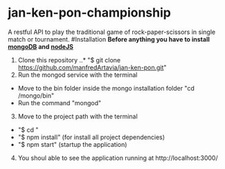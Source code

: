 # jan-ken-pon-championship
A restful API to play the traditional game of rock-paper-scissors in single match or tournament.
#Installation
**Before anything you have to install [mongoDB](https://www.mongodb.org/downloads) and [nodeJS](https://nodejs.org/en/download/)**
1. Clone this repository
..* "$ git clone https://github.com/manfredArtavia/jan-ken-pon.git"
2. Run the mongod service with the terminal
- Move to the bin folder inside the mongo installation folder "cd <Installation Path>/mongo/bin"
- Run the command "mongod"
3. Move to the project path with the terminal
- "$ cd <ProjectPath>"
- "$ npm install" (for install all project dependencies)
- "$ npm start"  (startup the application)
4. You shoul able to see the application running at http://localhost:3000/
